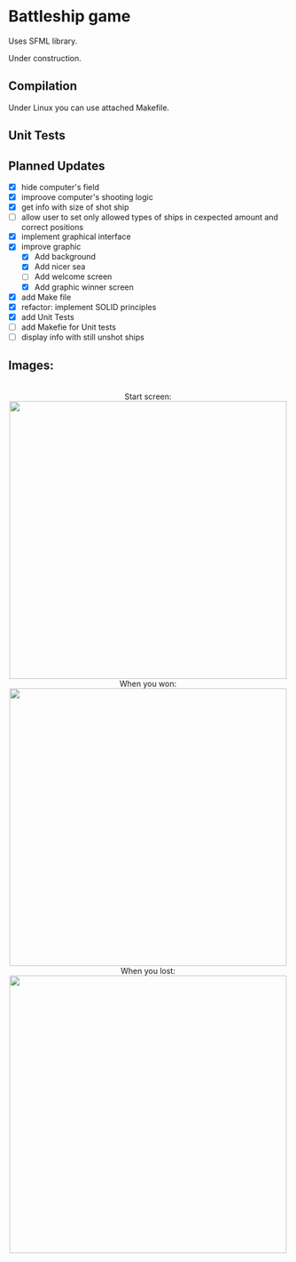 # Battleship game

Uses SFML library.

Under construction.

## Compilation

Under Linux you can use attached Makefile.

## Unit Tests

## Planned Updates

- [x] hide computer's field
- [x] improove computer's shooting logic
- [x] get info with size of shot ship
- [ ] allow user to set only allowed types of ships in cexpected amount and correct positions
- [x] implement graphical interface
- [x] improve graphic
  - [x] Add background
  - [x] Add nicer sea
  - [ ] Add welcome screen
  - [x] Add graphic winner screen
- [x] add Make file
- [x] refactor: implement SOLID principles
- [x] add Unit Tests
- [ ] add Makefie for Unit tests
- [ ] display info with still unshot ships

## Images:
<p align="center">
<br>Start screen:<br>
  <img src="https://user-images.githubusercontent.com/25400249/55116953-64c8e400-50e9-11e9-9b90-c24006d77cbe.png" width="500"/>
<br>When you won:<br>
  <img src="https://user-images.githubusercontent.com/25400249/55235324-964ac800-522d-11e9-86f0-61004968735f.png" width="500"/>
<br>When you lost:<br>
  <img src="https://user-images.githubusercontent.com/25400249/55235329-98ad2200-522d-11e9-9274-5ca8b31e7850.png" width="500"/>
</p>
